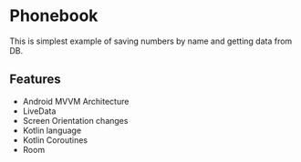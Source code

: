 # Phonebook
This is simplest example of saving numbers by name and getting data from DB.
## Features
- Android MVVM Architecture
- LiveData
- Screen Orientation changes
- Kotlin language
- Kotlin Coroutines
- Room


